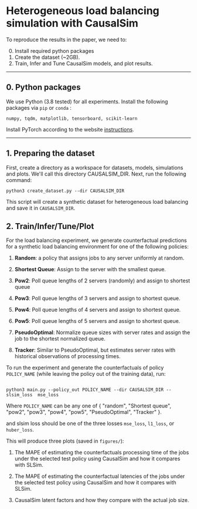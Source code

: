 # Heterogeneous load balancing simulation with CausalSim

To reproduce the results in the paper, we need to:

0. Install required python packages
1. Create the dataset (~2GB).
2. Train, Infer and Tune CausalSim models, and plot results.

---
## 0. Python packages
We use Python (3.8 tested) for all experiments. Install the following packages via `pip` or `conda` :
```
numpy, tqdm, matplotlib, tensorboard, scikit-learn
```
Install PyTorch according to the website [instructions](https://pytorch.org).

---
## 1. Preparing the dataset

First, create a directory as a workspace for datasets, models, simulations and plots. We'll call this directory CAUSALSIM_DIR.
Next, run the following command:
```
python3 create_dataset.py --dir CAUSALSIM_DIR
```
This script will create a synthetic dataset for heterogeneous load balancing and save it in `CAUSALSIM_DIR`.

## 2. Train/Infer/Tune/Plot

For the load balancing experiment, we generate counterfactual predictions for a synthetic load balancing environment for one of the following policies:


1. **Random**: a policy that assigns jobs to any server uniformly at random.

2. **Shortest Queue**:  Assign to the server with the smallest queue.

3. **Pow2**: Poll queue lengths of 2 servers (randomly) and assign to shortest queue 

4. **Pow3**: Poll queue lengths of 3 servers and assign to shortest queue.

5. **Pow4**: Poll queue lengths of 4 servers and assign to shortest queue.

6. **Pow5**: Poll queue lengths of 5 servers and assign to shortest queue.

7. **PseudoOptimal**: Normalize queue sizes with server rates and assign the job to the shortest normalized queue.

8. **Tracker**: Similar to PseudoOptimal, but estimates server rates with historical observations of processing times. 


To run the experiment and generate the counterfactuals of policy `POLICY_NAME` (while leaving the policy out of the training data), run:


```

python3 main.py --policy_out POLICY_NAME --dir CAUSALSIM_DIR --slsim_loss  mse_loss

```

Where `POLICY_NAME` can be any one of {
    "random",
    "Shortest queue",
    "pow2",
    "pow3",
    "pow4",
    "pow5",
    "PseudoOptimal",
    "Tracker"
}.

and slsim loss should be one of the three losses `mse_loss`, `l1_loss`, or `huber_loss`.

This will produce three plots (saved in `figures/`):

1. The MAPE of estimating the counterfactuals processing time of the jobs under the selected test policy using CausalSim and how it compares with SLSim.

2. The MAPE of estimating the counterfactual latencies of the jobs under the selected test policy using CausalSim and how it compares with SLSim.

3. CausalSim latent factors and how they compare with the actual job size. 

